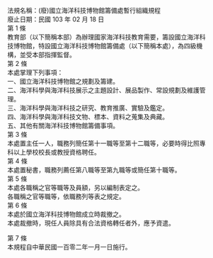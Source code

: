 法規名稱：(廢)國立海洋科技博物館籌備處暫行組織規程  
廢止日期：民國 103 年 02 月 18 日  
第 1 條  
教育部（以下簡稱本部）為辦理國家海洋科技教育需要，籌設國立海洋科  
技博物館，特設國立海洋科技博物館籌備處（以下簡稱本處），為四級機  
構，並受本部指揮監督。  
第 2 條  
本處掌理下列事項：  
一、國立海洋科技博物館之規劃及籌建。  
二、海洋科學與海洋科技展示之主題設計、展品製作、常設規劃及維護管  
理。  
三、海洋科學與海洋科技之研究、教育推廣、實驗及鑑定。  
四、海洋科學與海洋科技文物、標本、資料之蒐集及典藏。  
五、其他有關海洋科技博物館籌備事項。  
第 3 條  
本處置主任一人，職務列簡任第十一職等至第十二職等，必要時得比照專  
科以上學校校長或教授資格聘任。  
第 4 條  
本處置秘書，職務列薦任第八職等至第九職等或簡任第十職等。  
第 5 條  
本處各職稱之官等職等及員額，另以編制表定之。  
各職稱之官等職等，依職務列等表之規定。  
第 6 條  
本處於國立海洋科技博物館成立時裁撤之。  
本處裁撤時，現任人員除具有合法資格轉任者外，應予資遣。  


第 7 條  
本規程自中華民國一百零二年一月一日施行。  


